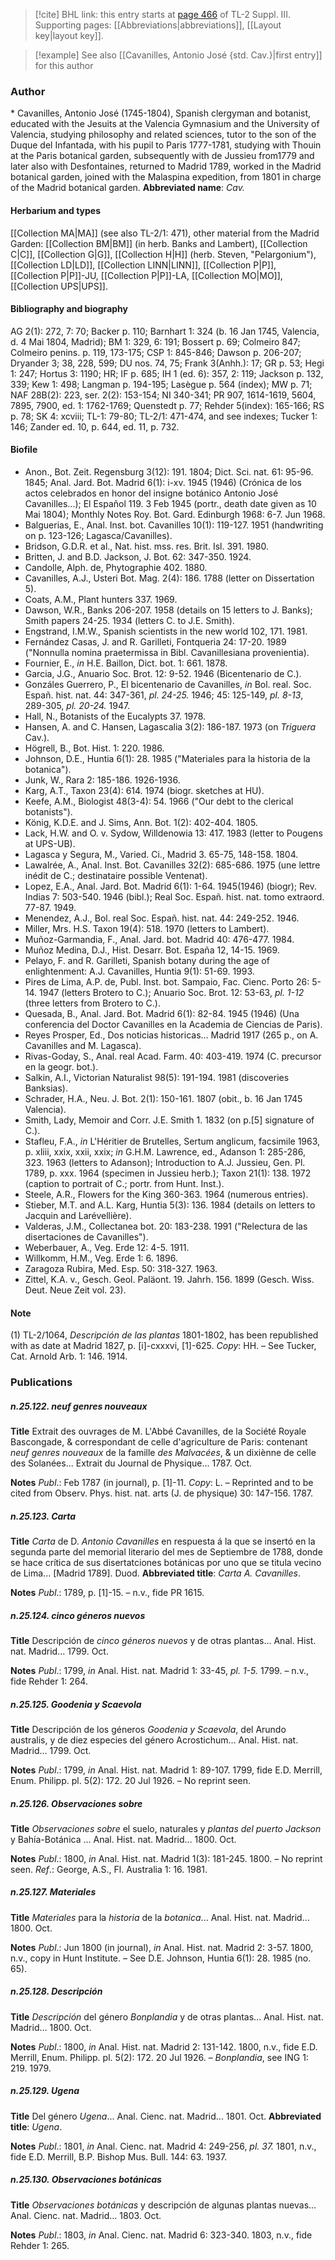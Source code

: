 > [!cite] BHL link: this entry starts at [page 466](https://www.biodiversitylibrary.org/page/33266773) of TL-2 Suppl. III.
> Supporting pages: [[Abbreviations|abbreviations]], [[Layout key|layout key]].

> [!example] See also [[Cavanilles, Antonio José {std. Cav.}|first entry]] for this author

### Author

\* Cavanilles, Antonio José (1745-1804), Spanish clergyman and botanist, educated with the Jesuits at the Valencia Gymnasium and the University of Valencia, studying philosophy and related sciences, tutor to the son of the Duque del Infantada, with his pupil to Paris 1777-1781, studying with Thouin at the Paris botanical garden, subsequently with de Jussieu from1779 and later also with Desfontaines, returned to Madrid 1789, worked in the Madrid botanical garden, joined with the Malaspina expedition, from 1801 in charge of the Madrid botanical garden. 
**Abbreviated name**: *Cav.*

#### Herbarium and types

[[Collection MA|MA]] (see also TL-2/1: 471), other material from the Madrid Garden: [[Collection BM|BM]] (in herb. Banks and Lambert), [[Collection C|C]], [[Collection G|G]], [[Collection H|H]] (herb. Steven, "Pelargonium"), [[Collection LD|LD]], [[Collection LINN|LINN]], [[Collection P|P]], [[Collection P|P]]-JU, [[Collection P|P]]-LA, [[Collection MO|MO]], [[Collection UPS|UPS]].

#### Bibliography and biography

AG 2(1): 272, 7: 70; Backer p. 110; Barnhart 1: 324 (b. 16 Jan 1745, Valencia, d. 4 Mai 1804, Madrid); BM 1: 329, 6: 191; Bossert p. 69; Colmeiro 847; Colmeiro penins. p. 119, 173-175; CSP 1: 845-846; Dawson p. 206-207; Dryander 3; 38, 228, 599; DU nos. 74, 75; Frank 3(Anhh.): 17; GR p. 53; Hegi 1: 247; Hortus 3: 1190; HR; IF p. 685; IH 1 (ed. 6): 357, 2: 119; Jackson p. 132, 339; Kew 1: 498; Langman p. 194-195; Lasègue p. 564 (index); MW p. 71; NAF 28B(2): 223, ser. 2(2): 153-154; NI 340-341; PR 907, 1614-1619, 5604, 7895, 7900, ed. 1: 1762-1769; Quenstedt p. 77; Rehder 5(index): 165-166; RS p. 78; SK 4: xcviii; TL-1: 79-80; TL-2/1: 471-474, and see indexes; Tucker 1: 146; Zander ed. 10, p. 644, ed. 11, p. 732.

#### Biofile

- Anon., Bot. Zeit. Regensburg 3(12): 191. 1804; Dict. Sci. nat. 61: 95-96. 1845; Anal. Jard. Bot. Madrid 6(1): i-xv. 1945 (1946) (Crónica de los actos celebrados en honor del insigne botánico Antonio José Cavanilles...); El Español 119. 3 Feb 1945 (portr., death date given as 10 Mai 1804); Monthly Notes Roy. Bot. Gard. Edinburgh 1968: 6-7. Jun 1968.
- Balguerias, E., Anal. Inst. bot. Cavanilles 10(1): 119-127. 1951 (handwriting on p. 123-126; Lagasca/Cavanilles).
- Bridson, G.D.R. et al., Nat. hist. mss. res. Brit. Isl. 391. 1980.
- Britten, J. and B.D. Jackson, J. Bot. 62: 347-350. 1924.
- Candolle, Alph. de, Phytographie 402. 1880.
- Cavanilles, A.J., Usteri Bot. Mag. 2(4): 186. 1788 (letter on Dissertation 5).
- Coats, A.M., Plant hunters 337. 1969.
- Dawson, W.R., Banks 206-207. 1958 (details on 15 letters to J. Banks); Smith papers 24-25. 1934 (letters C. to J.E. Smith).
- Engstrand, I.M.W., Spanish scientists in the new world 102, 171. 1981.
- Fernández Casas, J. and R. Garilleti, Fontqueria 24: 17-20. 1989 ("Nonnulla nomina praetermissa in Bibl. Cavanillesiana provenientia).
- Fournier, E., *in* H.E. Baillon, Dict. bot. 1: 661. 1878.
- Garcia, J.G., Anuario Soc. Brot. 12: 9-52. 1946 (Bicentenario de C.).
- Gonzáles Guerrero, P., El bicentenario de Cavanilles, *in* Bol. real. Soc. Españ. hist. nat. 44: 347-361, *pl. 24-25.* 1946; 45: 125-149, *pl. 8-13*, 289-305, *pl. 20-24.* 1947.
- Hall, N., Botanists of the Eucalypts 37. 1978.
- Hansen, A. and C. Hansen, Lagascalia 3(2): 186-187. 1973 (on *Triguera* Cav.).
- Högrell, B., Bot. Hist. 1: 220. 1986.
- Johnson, D.E., Huntia 6(1): 28. 1985 ("Materiales para la historia de la botanica").
- Junk, W., Rara 2: 185-186. 1926-1936.
- Karg, A.T., Taxon 23(4): 614. 1974 (biogr. sketches at HU).
- Keefe, A.M., Biologist 48(3-4): 54. 1966 ("Our debt to the clerical botanists").
- König, K.D.E. and J. Sims, Ann. Bot. 1(2): 402-404. 1805.
- Lack, H.W. and O. v. Sydow, Willdenowia 13: 417. 1983 (letter to Pougens at UPS-UB).
- Lagasca y Segura, M., Varied. Ci., Madrid 3. 65-75, 148-158. 1804.
- Lawalrée, A., Anal. Inst. Bot. Cavanilles 32(2): 685-686. 1975 (une lettre inédit de C.; destinataire possible Ventenat).
- Lopez, E.A., Anal. Jard. Bot. Madrid 6(1): 1-64. 1945(1946) (biogr); Rev. Indias 7: 503-540. 1946 (bibl.); Real Soc. Españ. hist. nat. tomo extraord. 77-87. 1949.
- Menendez, A.J., Bol. real Soc. Españ. hist. nat. 44: 249-252. 1946.
- Miller, Mrs. H.S. Taxon 19(4): 518. 1970 (letters to Lambert).
- Muñoz-Garmandia, F., Anal. Jard. bot. Madrid 40: 476-477. 1984.
- Muñoz Medina, D.J., Hist. Desarr. Bot. España 12, 14-15. 1969.
- Pelayo, F. and R. Garilleti, Spanish botany during the age of enlightenment: A.J. Cavanilles, Huntia 9(1): 51-69. 1993.
- Pires de Lima, A.P. de, Publ. Inst. bot. Sampaio, Fac. Cienc. Porto 26: 5-14. 1947 (letters Brotero to C.); Anuario Soc. Brot. 12: 53-63, *pl. 1-12* (three letters from Brotero to C.).
- Quesada, B., Anal. Jard. Bot. Madrid 6(1): 82-84. 1945 (1946) (Una conferencia del Doctor Cavanilles en la Academia de Ciencias de Paris).
- Reyes Prosper, Ed., Dos noticias historicas... Madrid 1917 (265 p., on A. Cavanilles and M. Lagasca).
- Rivas-Goday, S., Anal. real Acad. Farm. 40: 403-419. 1974 (C. precursor en la geogr. bot.).
- Salkin, A.I., Victorian Naturalist 98(5): 191-194. 1981 (discoveries Banksias).
- Schrader, H.A., Neu. J. Bot. 2(1): 150-161. 1807 (obit., b. 16 Jan 1745 Valencia).
- Smith, Lady, Memoir and Corr. J.E. Smith 1. 1832 (on p.\[5\] signature of C.).
- Stafleu, F.A., *in* L'Héritier de Brutelles, Sertum anglicum, facsimile 1963, p. xliii, xxix, xxii, xxix; *in* G.H.M. Lawrence, ed., Adanson 1: 285-286, 323. 1963 (letters to Adanson); Introduction to A.J. Jussieu, Gen. Pl. 1789, p. xxx. 1964 (specimen in Jussieu herb.); Taxon 21(1): 138. 1972 (caption to portrait of C.; portr. from Hunt. Inst.).
- Steele, A.R., Flowers for the King 360-363. 1964 (numerous entries).
- Stieber, M.T. and A.L. Karg, Huntia 5(3): 136. 1984 (details on letters to Jacquin and Larévellière).
- Valderas, J.M., Collectanea bot. 20: 183-238. 1991 ("Relectura de las disertaciones de Cavanilles").
- Weberbauer, A., Veg. Erde 12: 4-5. 1911.
- Willkomm, H.M., Veg. Erde 1: 6. 1896.
- Zaragoza Rubira, Med. Esp. 50: 318-327. 1963.
- Zittel, K.A. v., Gesch. Geol. Paläont. 19. Jahrh. 156. 1899 (Gesch. Wiss. Deut. Neue Zeit vol. 23).

#### Note

(1) TL-2/1064, *Descripción de las plantas* 1801-1802, has been republished with as date at Madrid 1827, p. \[i\]-cxxxvi, \[1\]-625. *Copy*: HH. – See Tucker, Cat. Arnold Arb. 1: 146. 1914.

### Publications

##### n.25.122. neuf genres nouveaux

**Title**
Extrait des ouvrages de M. L'Abbé Cavanilles, de la Société Royale Bascongade, & correspondant de celle d'agriculture de Paris: contenant *neuf genres nouveaux* de la famille *des Malvacées*, & un dixiènne de celle des Solanées... Extrait du Journal de Physique... 1787. Oct.

**Notes**
*Publ*.: Feb 1787 (in journal), p. \[1\]-11. *Copy*: L. – Reprinted and to be cited from Observ. Phys. hist. nat. arts (J. de physique) 30: 147-156. 1787.

##### n.25.123. Carta

**Title**
*Carta* de D. *Antonio Cavanilles* en respuesta á la que se insertó en la segunda parte del memorial literario del mes de Septiembre de 1788, donde se hace crítica de sus disertatciones botánicas por uno que se titula vecino de Lima... \[Madrid 1789\]. Duod.
**Abbreviated title**: *Carta A. Cavanilles*.

**Notes**
*Publ*.: 1789, p. \[1\]-15. – n.v., fide PR 1615.

##### n.25.124. cinco géneros nuevos

**Title**
Descripción de *cinco géneros nuevos* y de otras plantas... Anal. Hist. nat. Madrid... 1799. Oct.

**Notes**
*Publ*.: 1799, *in* Anal. Hist. nat. Madrid 1: 33-45, *pl. 1-5.* 1799. – n.v., fide Rehder 1: 264.

##### n.25.125. Goodenia y Scaevola

**Title**
Descripción de los géneros *Goodenia y Scaevola*, del Arundo australis, y de diez especies del género Acrostichum... Anal. Hist. nat. Madrid... 1799. Oct.

**Notes**
*Publ*.: 1799, *in* Anal. Hist. nat. Madrid 1: 89-107. 1799, fide E.D. Merrill, Enum. Philipp. pl. 5(2): 172. 20 Jul 1926. – No reprint seen.

##### n.25.126. Observaciones sobre

**Title**
*Observaciones sobre* el suelo, naturales y *plantas del puerto Jackson* y Bahía-Botánica ... Anal. Hist. nat. Madrid... 1800. Oct.

**Notes**
*Publ*.: 1800, *in* Anal. Hist. nat. Madrid 1(3): 181-245. 1800. – No reprint seen.
*Ref*.: George, A.S., Fl. Australia 1: 16. 1981.

##### n.25.127. Materiales

**Title**
*Materiales* para la *historia* de la *botanica*... Anal. Hist. nat. Madrid... 1800. Oct.

**Notes**
*Publ*.: Jun 1800 (in journal), *in* Anal. Hist. nat. Madrid 2: 3-57. 1800, n.v., copy in Hunt Institute. – See D.E. Johnson, Huntia 6(1): 28. 1985 (no. 65).

##### n.25.128. Descripción

**Title**
*Descripción* del género *Bonplandia* y de otras plantas... Anal. Hist. nat. Madrid... 1800. Oct.

**Notes**
*Publ*.: 1800, *in* Anal. Hist. nat. Madrid 2: 131-142. 1800, n.v., fide E.D. Merrill, Enum. Philipp. pl. 5(2): 172. 20 Jul 1926. – *Bonplandia*, see ING 1: 219. 1979.

##### n.25.129. Ugena

**Title**
Del género *Ugena*... Anal. Cienc. nat. Madrid... 1801. Oct.
**Abbreviated title**: *Ugena*.

**Notes**
*Publ*.: 1801, *in* Anal. Cienc. nat. Madrid 4: 249-256, *pl. 37.* 1801, n.v., fide E.D. Merrill, B.P. Bishop Mus. Bull. 144: 63. 1937.

##### n.25.130. Observaciones botánicas

**Title**
*Observaciones botánicas* y descripción de algunas plantas nuevas... Anal. Cienc. nat. Madrid... 1803. Oct.

**Notes**
*Publ*.: 1803, *in* Anal. Cienc. nat. Madrid 6: 323-340. 1803, n.v., fide Rehder 1: 265.

